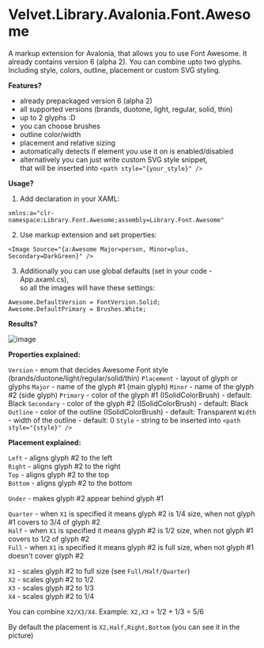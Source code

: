 # Velvet.Library.Avalonia.Font.Awesome
A markup extension for Avalonia, that allows you to use Font Awesome. It already contains version 6 (alpha 2). You can combine upto two glyphs. Including style, colors, outline, placement or custom SVG styling.

**Features?**

- already prepackaged version 6 (alpha 2)
- all supported versions (brands, duotone, light, regular, solid, thin)
- up to 2 glyphs :D
- you can choose brushes
- outline color/width
- placement and relative sizing
- automatically detects if element you use it on is enabled/disabled
- alternatively you can just write custom SVG style snippet,<BR/>
  that will be inserted into `<path style="{your_style}" />`

**Usage?**

1. Add declaration in your XAML:

`xmlns:a="clr-namespace:Library.Font.Awesome;assembly=Library.Font.Awesome"`

2. Use markup extension and set properties:

`<Image Source="{a:Awesome Major=person, Minor=plus, Secondary=DarkGreen}" />`

3. Additionally you can use global defaults (set in your code - App.axaml.cs),<br/>
   so all the images will have these settings:

```
Awesome.DefaultVersion = FontVersion.Solid;
Awesome.DefaultPrimary = Brushes.White;
```

**Results?**

![image](https://user-images.githubusercontent.com/2457949/186626711-bf3a5102-bc4b-44c6-a5f3-084785dcc802.png)

**Properties explained:**

`Version`   - enum that decides Awesome Font style (brands/duotone/light/regular/solid/thin)
`Placement` - layout of glyph or glyphs
`Major`     - name of the glyph #1 (main glyph)
`Minor`     - name of the glyph #2 (side glyph)
`Primary`   - color of the glyph #1 (ISolidColorBrush) - default: Black
`Secondary` - color of the glyph #2 (ISolidColorBrush) - default: Black
`Outline`   - color of the outline (ISolidColorBrush) - default: Transparent
`Width`     - width of the outline - default: 0
`Style`     - string to be inserted into `<path style="{style}" />`

**Placement explained:**

`Left`    - aligns glyph #2 to the left<br/>
`Right`   - aligns glyph #2 to the right<br/>
`Top`     - aligns glyph #2 to the top<br/>
`Bottom`  - aligns glyph #2 to the bottom<br/>

`Under`   - makes glyph #2 appear behind glyph #1<br/>

`Quarter` - when `X1` is specified it means glyph #2 is 1/4 size, when not glyph #1 covers to 3/4 of glyph #2<br/>
`Half`    - when `X1` is specified it means glyph #2 is 1/2 size, when not glyph #1 covers to 1/2 of glyph #2<br/>
`Full`    - when `X1` is specified it means glyph #2 is full size, when not glyph #1 doesn't cover glyph #2<br/>

`X1`      - scales glyph #2 to full size (see `Full/Half/Quarter`)<br/>
`X2`      - scales glyph #2 to 1/2<br/>
`X3`      - scales glyph #2 to 1/3<br/>
`X4`      - scales glyph #2 to 1/4<br/>

You can combine `X2/X3/X4`. Example: `X2,X3` = 1/2 + 1/3 = 5/6<br/>

By default the placement is `X2,Half,Right,Bottom` (you can see it in the picture)<br/>
